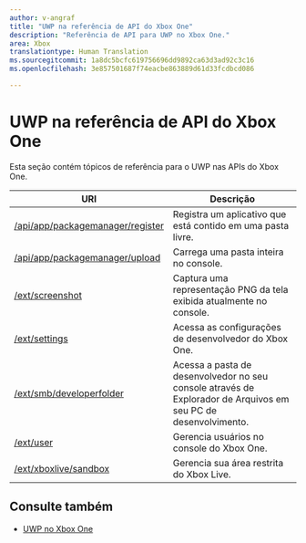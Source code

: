 ```yaml
---
author: v-angraf
title: "UWP na referência de API do Xbox One"
description: "Referência de API para UWP no Xbox One."
area: Xbox
translationtype: Human Translation
ms.sourcegitcommit: 1a8dc5bcfc619756696dd9892ca63d3ad92c3c16
ms.openlocfilehash: 3e857501687f74eacbe863889d61d33fcdbcd086

---
```


# UWP na referência de API do Xbox One

Esta seção contém tópicos de referência para o UWP nas APIs do Xbox One.

| URI      | Descrição |
|------------|-------------|
|[/api/app/packagemanager/register](wdp-loose-folder-register-api.md)| Registra um aplicativo que está contido em uma pasta livre. |
|[/api/app/packagemanager/upload](wdp-folder-upload.md)| Carrega uma pasta inteira no console. |
|[/ext/screenshot](wdp-media-capture-api.md)| Captura uma representação PNG da tela exibida atualmente no console. |
|[/ext/settings](wdp-xboxsettings-api.md)| Acessa as configurações de desenvolvedor do Xbox One. |
|[/ext/smb/developerfolder](wdp-smb-api.md)| Acessa a pasta de desenvolvedor no seu console através de Explorador de Arquivos em seu PC de desenvolvimento. |
|[/ext/user](wdp-user-management.md)| Gerencia usuários no console do Xbox One. |
|[/ext/xboxlive/sandbox](wdp-sandbox-api.md)| Gerencia sua área restrita do Xbox Live. |

## Consulte também

- [UWP no Xbox One](index.md)



<!--HONumber=Jul16_HO1-->


